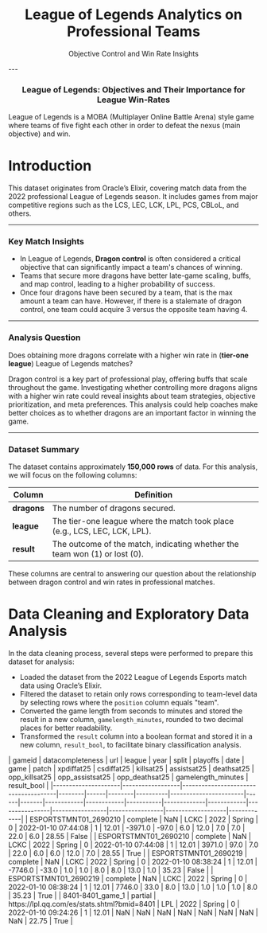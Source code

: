 <div align="center">
    <h1>League of Legends Analytics on Professional Teams</h1>
    <p>Objective Control and Win Rate Insights</p>
</div>
---

<div style="text-align: center;">
    <h3>League of Legends: Objectives and Their Importance for League Win-Rates</h1>
</div>
<p>
    League of Legends is a MOBA (Multiplayer Online Battle Arena) style game where teams of five fight each other in order to defeat the nexus (main objective) and win.
</p>
 
<div style="text-align: left;">
    <h1><strong>Introduction</strong></h2>
</div>
<p>
    This dataset originates from Oracle’s Elixir, covering match data from the 2022 professional League of Legends season. 
    It includes games from major competitive regions such as the LCS, LEC, LCK, LPL, PCS, CBLoL, and others.
</p>

<hr>

<div style="text-align: left;">
    <h3>Key Match Insights</h3>
</div>
<ul>
    <li>In League of Legends, <strong>Dragon control</strong> is often considered a critical objective that can significantly impact a team's chances of winning.</li>
    <li>Teams that secure more dragons have better late-game scaling, buffs, and map control, leading to a higher probability of success.</li>
    <li>Once four dragons have been secured by a team, that is the max amount a team can have. However, if there is a stalemate of dragon control, one team could acquire 3 versus the opposite team having 4.</li>
</ul>

<hr>

<div style="text-align: left;">
    <h3>Analysis Question</h3>
</div>
<div style="text-align: left;">
    <p>Does obtaining more dragons correlate with a higher win rate in (<strong>tier-one league</strong>) League of Legends matches?</p>
    <p>
        Dragon control is a key part of professional play, offering buffs that scale throughout the game. Investigating whether controlling more dragons aligns 
        with a higher win rate could reveal insights about team strategies, objective prioritization, and meta preferences.
        This analysis could help coaches make better choices as to whether dragons are an important factor in winning the game.
    </p>
</div>

<hr>

<div style="text-align: left;">
    <h3>Dataset Summary</h3>
</div>
<p>
    The dataset contains approximately <strong>150,000 rows</strong> of data. For this analysis, we will focus on the following columns:
</p>

| **Column**        | **Definition**                                                                                     |
|--------------------|---------------------------------------------------------------------------------------------------|
| **dragons**        | The number of dragons secured.                                                                    |
| **league**         | The tier-one league where the match took place (e.g., LCS, LEC, LCK, LPL).                        |
| **result**         | The outcome of the match, indicating whether the team won (1) or lost (0).                        |

<p>
    These columns are central to answering our question about the relationship between dragon control and win rates in professional matches.
</p>
<div style="text-align: left;">
    <h1>Data Cleaning and Exploratory Data Analysis</h1>
</div>
<p>
    In the data cleaning process, several steps were performed to prepare this dataset for analysis:
    <ul>
        <li>Loaded the dataset from the 2022 League of Legends Esports match data using Oracle’s Elixir.</li>
        <li>Filtered the dataset to retain only rows corresponding to team-level data by selecting rows where the <code>position</code> column equals "team".</li>
        <li>Converted the game length from seconds to minutes and stored the result in a new column, <code>gamelength_minutes</code>, rounded to two decimal places for better readability.</li>
        <li>Transformed the <code>result</code> column into a boolean format and stored it in a new column, <code>result_bool</code>, to facilitate binary classification analysis.</li>
    </ul>
</p>
| gameid              | datacompleteness | url                                  | league | year | split  | playoffs | date                  | game | patch | xpdiffat25 | csdiffat25 | killsat25 | assistsat25 | deathsat25 | opp_killsat25 | opp_assistsat25 | opp_deathsat25 | gamelength_minutes | result_bool |
|---------------------|------------------|--------------------------------------|--------|------|--------|----------|-----------------------|------|-------|------------|------------|-----------|-------------|------------|----------------|-----------------|-----------------|-------------------|-------------|
| ESPORTSTMNT01_2690210 | complete         | NaN                                  | LCKC   | 2022 | Spring | 0        | 2022-01-10 07:44:08  | 1    | 12.01 | -3971.0     | -97.0      | 6.0       | 12.0        | 7.0        | 7.0            | 22.0           | 6.0             | 28.55             | False       |
| ESPORTSTMNT01_2690210 | complete         | NaN                                  | LCKC   | 2022 | Spring | 0        | 2022-01-10 07:44:08  | 1    | 12.01 | 3971.0      | 97.0       | 7.0       | 22.0        | 6.0        | 6.0            | 12.0           | 7.0             | 28.55             | True        |
| ESPORTSTMNT01_2690219 | complete         | NaN                                  | LCKC   | 2022 | Spring | 0        | 2022-01-10 08:38:24  | 1    | 12.01 | -7746.0     | -33.0      | 1.0       | 1.0         | 8.0        | 8.0            | 13.0           | 1.0             | 35.23             | False       |
| ESPORTSTMNT01_2690219 | complete         | NaN                                  | LCKC   | 2022 | Spring | 0        | 2022-01-10 08:38:24  | 1    | 12.01 | 7746.0      | 33.0       | 8.0       | 13.0        | 1.0        | 1.0            | 1.0            | 8.0             | 35.23             | True        |
| 8401-8401_game_1     | partial          | https://lpl.qq.com/es/stats.shtml?bmid=8401 | LPL    | 2022 | Spring | 0        | 2022-01-10 09:24:26  | 1    | 12.01 | NaN         | NaN        | NaN       | NaN         | NaN        | NaN            | NaN            | NaN             | 22.75             | True        |


